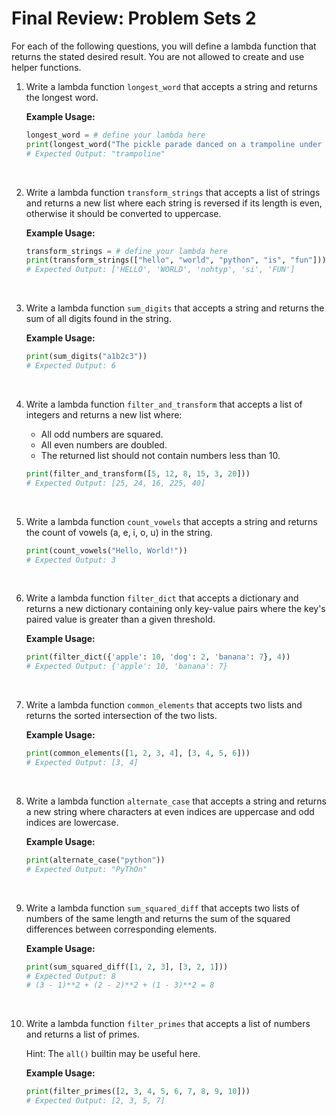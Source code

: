 # Final Review: Problem Sets 2

For each of the following questions, you will define a lambda function that returns the stated desired result. You are not allowed to create and use helper functions.

1. Write a lambda function `longest_word` that accepts a string and returns the longest word.

   **Example Usage:**

   ```python
   longest_word = # define your lambda here
   print(longest_word("The pickle parade danced on a trampoline under a disco ball"))
   # Expected Output: "trampoline"
   ```

   &nbsp;

2. Write a lambda function `transform_strings` that accepts a list of strings and returns a new list where each string is reversed if its length is even, otherwise it should be converted to uppercase.

   **Example Usage:**

   ```python
   transform_strings = # define your lambda here
   print(transform_strings(["hello", "world", "python", "is", "fun"]))
   # Expected Output: ['HELLO', 'WORLD', 'nohtyp', 'si', 'FUN']
   ```

   &nbsp;

3. Write a lambda function `sum_digits` that accepts a string and returns the sum of all digits found in the string.

   **Example Usage:**

   ```python
   print(sum_digits("a1b2c3"))
   # Expected Output: 6
   ```

   &nbsp;

4. Write a lambda function `filter_and_transform` that accepts a list of integers and returns a new list where:

   - All odd numbers are squared.
   - All even numbers are doubled.
   - The returned list should not contain numbers less than 10.

   ```python
   print(filter_and_transform([5, 12, 8, 15, 3, 20]))
   # Expected Output: [25, 24, 16, 225, 40]
   ```

   &nbsp;

5. Write a lambda function `count_vowels` that accepts a string and returns the count of vowels (a, e, i, o, u) in the string.

   ```python
   print(count_vowels("Hello, World!"))
   # Expected Output: 3
   ```

   &nbsp;

6. Write a lambda function `filter_dict` that accepts a dictionary and returns a new dictionary containing only key-value pairs where the key's paired value is greater than a given threshold.

   **Example Usage:**

   ```python
   print(filter_dict({'apple': 10, 'dog': 2, 'banana': 7}, 4))
   # Expected Output: {'apple': 10, 'banana': 7}
   ```

   &nbsp;

7. Write a lambda function `common_elements` that accepts two lists and returns the sorted intersection of the two lists.

   **Example Usage:**

   ```python
   print(common_elements([1, 2, 3, 4], [3, 4, 5, 6]))
   # Expected Output: [3, 4]
   ```

   &nbsp;

8. Write a lambda function `alternate_case` that accepts a string and returns a new string where characters at even indices are uppercase and odd indices are lowercase.

   **Example Usage:**

   ```python
   print(alternate_case("python"))
   # Expected Output: "PyThOn"
   ```

   &nbsp;

9. Write a lambda function `sum_squared_diff` that accepts two lists of numbers of the same length and returns the sum of the squared differences between corresponding elements.

   **Example Usage:**

   ```python
   print(sum_squared_diff([1, 2, 3], [3, 2, 1]))
   # Expected Output: 8
   # (3 - 1)**2 + (2 - 2)**2 + (1 - 3)**2 = 8
   ```

   &nbsp;

10. Write a lambda function `filter_primes` that accepts a list of numbers and returns a list of primes.

    Hint: The `all()` builtin may be useful here.

    **Example Usage:**

    ```python
    print(filter_primes([2, 3, 4, 5, 6, 7, 8, 9, 10]))
    # Expected Output: [2, 3, 5, 7]
    ```

    &nbsp;
